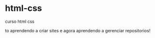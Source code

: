 # html-css
 curso html css
 
 to aprendendo a criar sites e agora aprendendo a gerenciar repositorios!
